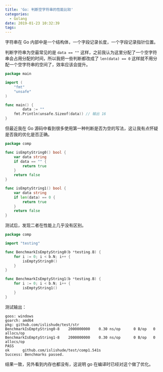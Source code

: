```yaml
---
title: 'Go: 判断空字符串的性能比较'
categories:
  - Golang
date: 2019-01-23 10:32:39
tags:
---
```


字符串在 Go 内部中是一个结构体，一个字段记录长度，一个字段记录指针位置。

判断字符串为空最常见的是 `data == ""`  这样，之前我认为这里分配了一个空字符串会占用分配的时间，所以我把一些判断都改成了 `len(data) == 0` 这样就不用分配一个空字符串的空间了，效率应该会提升。

```go
package main

import (
	"fmt"
	"unsafe"
)

func main() {
        data := ""
	fmt.Println(unsafe.Sizeof(data)) // 输出 16
}
```

但最近我在 Go 源码中看到很多使用第一种判断是否为空的写法，这让我有点怀疑是否我的优化是否正确。

```go
package comp

func isEmptyString0() bool {
	var data string
	if data == "" {
		return true
	}
	return false
}

func isEmptyString1() bool {
	var data string
	if len(data) == 0 {
		return true
	}
	return false
}
````

测试后，发现二者在性能上几乎没有区别。

```go
package comp

import "testing"

func BenchmarkIsEmptyString0(b *testing.B) {
	for i := 0; i < b.N; i++ {
		isEmptyString0()
	}
}

func BenchmarkIsEmptyString1(b *testing.B) {
	for i := 0; i < b.N; i++ {
		isEmptyString1()
	}
}
```

测试输出：

```
goos: windows
goarch: amd64
pkg: github.com/islishude/test/str
BenchmarkIsEmptyString0-8    2000000000	   0.30 ns/op	   0 B/op   0 allocs/op
BenchmarkIsEmptyString1-8    2000000000	   0.30 ns/op	   0 B/op   0 allocs/op
PASS
ok  	github.com/islishude/test/comp1.541s
Success: Benchmarks passed.
```

结果一致，另外看到内存也都没有，这说明 go 在编译时已经对这个做了优化。
